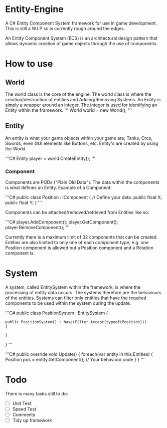 # Entity-Engine
A C# Entity Component System framework for use in game development.
This is still a W.I.P so is currently rough around the edges.

An Entity Component System (ECS) is an architectural design pattern that allows dynamic creation of game objects through the use of components.

# How to use
## World
The world class is the core of the engine. The world class is where the creation/destruction of entities and Adding/Removing Systems.
An Entity is simply a wrapper around an integer. The integer is used for identifying an Entity within the framework.
'''
World world = new World();
'''
## Entity
An entity is what your game objects within your game are; Tanks, Orcs, Swords, even GUI elements like Buttons, etc.
Entity's are created by using the World.

'''C#
Entity player = world.CreateEntity();
''' 

### Component
Components are PODs ("Plain Old Data"). The data within the components is what defines an Entity.
Example of a Component:

'''C#
public class Position : IComponent
{
	// Define your data.
	public float X;
	public float Y;
}
'''

Components can be attached/removed/retrieved from Entities like so:

'''C#
player.AddComponent<Position>();
player.GetComponent<Position>();
player.RemoveComponent<Position>();
'''

Currently there is a maximum limit of 32 components that can be created. 
Entities are also limited to only one of each component type, e.g. one Position component is allowed but a Position component and a Rotation component is.

# System
A system, called EntitySystem within the framework, is where the processing of entity data occurs.
The systems therefore are the behaviours of the entities.
Systems can filter only entities that have the required components to be used within the system during the update.

'''C#
public class PositionSystem : EntitySystem
{

	public PositionSystem() : base(Filter.Accept(typeof(Position)))
	{
		
	}
	
}
'''

'''C#
public override void Update()
{
	foreach(var entity in this.Entities)
	{
		Position pos = entity.GetComponent<Position>();
		// Your behaviour code
	}
}
'''

# Todo
There is many tasks still to do:
- [ ] Unit Test
- [ ] Speed Test
- [ ] Comments
- [ ] Tidy up framework
